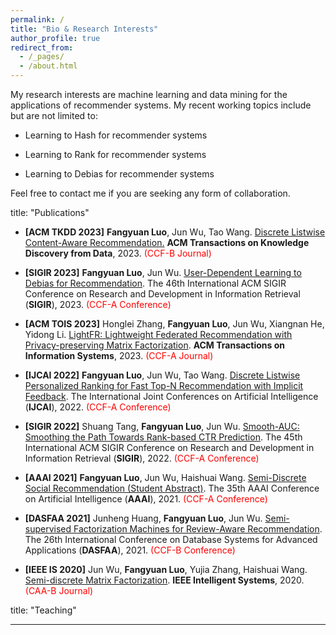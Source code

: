 ```yaml
---
permalink: /
title: "Bio & Research Interests"
author_profile: true
redirect_from: 
  - /_pages/
  - /about.html
---
```



My research interests are machine learning and data mining for the applications of recommender systems. My recent working topics include but are not limited to:

- Learning to Hash for recommender systems

- Learning to Rank for recommender systems

- Learning to Debias for recommender systems

Feel free to contact me if you are seeking any form of collaboration.

title: "Publications"

- **[ACM TKDD 2023]** **Fangyuan Luo**, Jun Wu, Tao Wang. <u>Discrete Listwise Content-Aware Recommendation.</u> **ACM Transactions on Knowledge Discovery from Data**, 2023. <font color=Red>(CCF-B Journal)</font>

- **[SIGIR 2023]** **Fangyuan Luo**, Jun Wu. <u>User-Dependent Learning to Debias for Recommendation</u>. The 46th International ACM SIGIR Conference on Research and Development in Information Retrieval (**SIGIR**), 2023. <font color=Red>(CCF-A Conference)</font>

- **[ACM TOIS 2023]** Honglei Zhang, **Fangyuan Luo**, Jun Wu, Xiangnan He, Yidong Li. <u>LightFR: Lightweight Federated Recommendation with Privacy-preserving Matrix Factorization</u>. **ACM Transactions on Information Systems**, 2023. <font color=Red>(CCF-A Journal)</font>

- **[IJCAI 2022]** **Fangyuan Luo**, Jun Wu, Tao Wang. <u>Discrete Listwise Personalized Ranking for Fast Top-N Recommendation with Implicit Feedback</u>. The International Joint Conferences on Artificial Intelligence (**IJCAI**), 2022. <font color=Red>(CCF-A Conference)</font>

- **[SIGIR 2022]** Shuang Tang, **Fangyuan Luo**, Jun Wu. <u>Smooth-AUC: Smoothing the Path Towards Rank-based CTR Prediction</u>. The 45th International ACM SIGIR Conference on Research and Development in Information Retrieval (**SIGIR**), 2022. <font color=Red>(CCF-A Conference)</font>

- **[AAAI 2021]** **Fangyuan Luo**, Jun Wu, Haishuai Wang. <u>Semi-Discrete Social Recommendation (Student Abstract)</u>. The 35th AAAI Conference on Artificial Intelligence (**AAAI**), 2021. <font color=Red>(CCF-A Conference)</font>

- **[DASFAA 2021]** Junheng Huang, **Fangyuan Luo**, Jun Wu. <u>Semi-supervised Factorization Machines for Review-Aware Recommendation</u>. The 26th International Conference on Database Systems for Advanced Applications (**DASFAA**), 2021. <font color=Red>(CCF-B Conference)</font>

- **[IEEE IS 2020]** Jun Wu, **Fangyuan Luo**, Yujia Zhang, Haishuai Wang. <u>Semi-discrete Matrix Factorization</u>. **IEEE Intelligent Systems**, 2020. <font color=Red>(CAA-B Journal)</font>

title: "Teaching"

---
